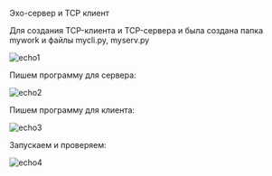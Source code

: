 Эхо-сервер и TCP клиент

Для создания TCP-клиента и TCP-сервера и была создана папка mywork и файлы mycli.py, myserv.py

![echo1](https://user-images.githubusercontent.com/91433112/141871029-20560c90-c122-4d87-86d9-94944b2e37e1.png)

Пишем программу для сервера:

![echo2](https://user-images.githubusercontent.com/91433112/141871032-1fd95f15-d2b9-48e1-9ec0-e74258189077.png)

Пишем программу для клиента:

![echo3](https://user-images.githubusercontent.com/91433112/141871033-e5a8e7bc-bd18-4bfb-8f06-6807e7c79bb3.png)

Запускаем и проверяем:

![echo4](https://user-images.githubusercontent.com/91433112/141871028-fe32de1b-27b9-4c11-9734-3a9c4741a0ea.png)
